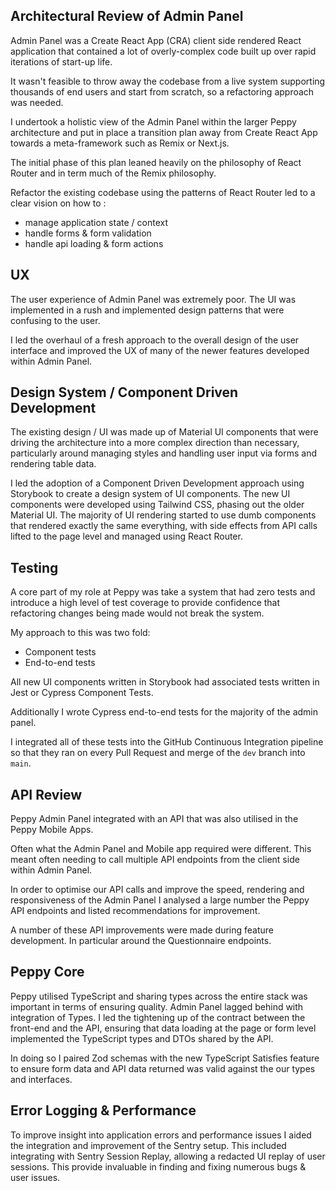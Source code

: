 ## Architectural Review of Admin Panel

Admin Panel was a Create React App (CRA) client side rendered React application that contained a lot of overly-complex code built up over rapid iterations of start-up life.

It wasn't feasible to throw away the codebase from a live system supporting thousands of end users and start from scratch, so a refactoring approach was needed.

I undertook a holistic view of the Admin Panel within the larger Peppy architecture and put in place a transition plan away from Create React App towards a meta-framework such as Remix or Next.js.

The initial phase of this plan leaned heavily on the philosophy of React Router and in term much of the Remix philosophy.

Refactor the existing codebase using the patterns of React Router led to a clear vision on how to :

- manage application state / context
- handle forms & form validation
- handle api loading & form actions

## UX

The user experience of Admin Panel was extremely poor. The UI was implemented in a rush and implemented design patterns that were confusing to the user.

I led the overhaul of a fresh approach to the overall design of the user interface and improved the UX of many of the newer features developed within Admin Panel.

## Design System / Component Driven Development

The existing design / UI was made up of Material UI components that were driving the architecture into a more complex direction than necessary, particularly around managing styles and handling user input via forms and rendering table data.

I led the adoption of a Component Driven Development approach using Storybook to create a design system of UI components. The new UI components were developed using Tailwind CSS, phasing out the older Material UI. The majority of UI rendering started to use dumb components that rendered exactly the same everything, with side effects from API calls lifted to the page level and managed using React Router.

## Testing

A core part of my role at Peppy was take a system that had zero tests and introduce a high level of test coverage to provide confidence that refactoring changes being made would not break the system.

My approach to this was two fold:

- Component tests
- End-to-end tests

All new UI components written in Storybook had associated tests written in Jest or Cypress Component Tests.

Additionally I wrote Cypress end-to-end tests for the majority of the admin panel.

I integrated all of these tests into the GitHub Continuous Integration pipeline so that they ran on every Pull Request and merge of the `dev` branch into `main`.

## API Review

Peppy Admin Panel integrated with an API that was also utilised in the Peppy Mobile Apps.

Often what the Admin Panel and Mobile app required were different. This meant often needing to call multiple API endpoints from the client side within Admin Panel.

In order to optimise our API calls and improve the speed, rendering and responsiveness of the Admin Panel I analysed a large number the Peppy API endpoints and listed recommendations for improvement.

A number of these API improvements were made during feature development. In particular around the Questionnaire endpoints.

## Peppy Core

Peppy utilised TypeScript and sharing types across the entire stack was important in terms of ensuring quality. Admin Panel lagged behind with integration of Types. I led the tightening up of the contract between the front-end and the API, ensuring that data loading at the page or form level implemented the TypeScript types and DTOs shared by the API.

In doing so I paired Zod schemas with the new TypeScript Satisfies feature to ensure form data and API data returned was valid against the our types and interfaces.

## Error Logging & Performance

To improve insight into application errors and performance issues I aided the integration and improvement of the Sentry setup. This included integrating with Sentry Session Replay, allowing a redacted UI replay of user sessions. This provide invaluable in finding and fixing numerous bugs & user issues.
